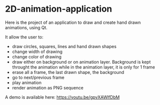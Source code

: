 # 2D-animation-application
Here is the project of an application to draw and create hand drawn animations, using Qt. 

It allow the user to:
- draw circles, squares, lines and hand drawn shapes
- change width of drawing 
- change color of drawing 
- draw either on background or on animation layer. Background is kept throught the animation while in the animation layer, it is only for 1 frame
- erase all a frame, the last drawn shape, the background
- go to next/previous frame
- play animation 
- render animation as PNG sequence

A demo is available here: https://youtu.be/gpvXAWlfDbM
